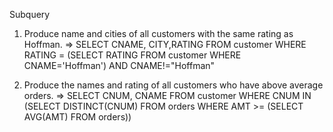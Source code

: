 Subquery

1. Produce name and cities of all customers with the same rating as Hoffman.
=> SELECT CNAME, CITY,RATING FROM customer WHERE RATING = (SELECT RATING FROM customer WHERE CNAME='Hoffman') AND CNAME!="Hoffman"

2. Produce the names and rating of all customers who have above average orders.
=> SELECT CNUM, CNAME FROM customer WHERE CNUM IN (SELECT DISTINCT(CNUM) FROM orders WHERE AMT >= (SELECT AVG(AMT) FROM orders))